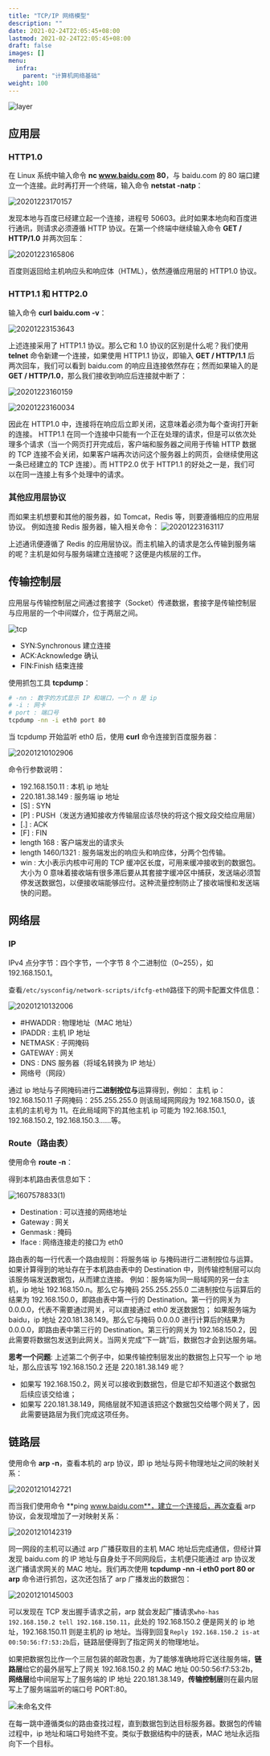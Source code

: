 ```yaml
---
title: "TCP/IP 网络模型"
description: ""
date: 2021-02-24T22:05:45+08:00
lastmod: 2021-02-24T22:05:45+08:00
draft: false
images: []
menu:
  infra:
    parent: "计算机网络基础"
weight: 100
---
```


![layer](https://cdn.jsdelivr.net/gh/koktlzz/ImgBed@master/layer.PNG)

## 应用层

### HTTP1.0

在 Linux 系统中输入命令 **nc www.baidu.com 80**，与 baidu.com 的 80 端口建立一个连接。此时再打开一个终端，输入命令 **netstat -natp**：

![20201223170157](https://cdn.jsdelivr.net/gh/koktlzz/NoteImg@main/20201223170157.png)

发现本地与百度已经建立起一个连接，进程号 50603。此时如果本地向和百度进行通讯，则请求必须遵循 HTTP 协议。在第一个终端中继续输入命令 **GET / HTTP/1.0** 并两次回车：

![20201223165806](https://cdn.jsdelivr.net/gh/koktlzz/NoteImg@main/20201223165806.png)

百度则返回给主机响应头和响应体（HTML），依然遵循应用层的 HTTP1.0 协议。

### HTTP1.1 和 HTTP2.0

输入命令 **curl baidu.com -v**：

![20201223153643](https://cdn.jsdelivr.net/gh/koktlzz/NoteImg@main/20201223153643.png)

上述连接采用了 HTTP1.1 协议。那么它和 1.0 协议的区别是什么呢？我们使用 **telnet** 命令新建一个连接，如果使用 HTTP1.1 协议，即输入 **GET / HTTP/1.1** 后两次回车，我们可以看到 baidu.com 的响应且连接依然存在；然而如果输入的是 **GET / HTTP/1.0**，那么我们接收到响应后连接就中断了：

![20201223160159](https://cdn.jsdelivr.net/gh/koktlzz/NoteImg@main/20201223160159.png)

![20201223160034](https://cdn.jsdelivr.net/gh/koktlzz/NoteImg@main/20201223160034.png)

因此在 HTTP1.0 中，连接将在响应后立即关闭，这意味着必须为每个查询打开新的连接。 HTTP1.1 在同一个连接中只能有一个正在处理的请求，但是可以依次处理多个请求（当一个网页打开完成后，客户端和服务器之间用于传输 HTTP 数据的 TCP 连接不会关闭，如果客户端再次访问这个服务器上的网页，会继续使用这一条已经建立的 TCP 连接）。而 HTTP2.0 优于 HTTP1.1 的好处之一是，我们可以在同一连接上有多个处理中的请求。

### 其他应用层协议

而如果主机想要和其他的服务器，如 Tomcat，Redis 等，则要遵循相应的应用层协议。
例如连接 Redis 服务器，输入相关命令：
![20201223163117](https://cdn.jsdelivr.net/gh/koktlzz/NoteImg@main/20201223163117.png)

上述通讯便遵循了 Redis 的应用层协议。而主机输入的请求是怎么传输到服务端的呢？主机是如何与服务端建立连接呢？这便是内核层的工作。

## 传输控制层

应用层与传输控制层之间通过套接字（Socket）传递数据，套接字是传输控制层与应用层的一个中间媒介，位于两层之间。

![tcp](https://cdn.jsdelivr.net/gh/koktlzz/ImgBed@master/tcp.PNG)

- SYN:Synchronous 建立连接
- ACK:Acknowledge 确认
- FIN:Finish 结束连接

使用抓包工具 **tcpdump**：

```bash
# -nn : 数字的方式显示 IP 和端口，一个 n 是 ip
# -i : 网卡
# port : 端口号
tcpdump -nn -i eth0 port 80  
```

当 tcpdump 开始监听 eth0 后，使用 **curl** 命令连接到百度服务器：

![20201210102906](https://cdn.jsdelivr.net/gh/koktlzz/NoteImg@main/20201210102906.png)

命令行参数说明：

- 192.168.150.11 : 本机 ip 地址
- 220.181.38.149 : 服务端 ip 地址
- [S] : SYN
- [P] : PUSH（发送方通知接收方传输层应该尽快的将这个报文段交给应用层）
- [.] : ACK
- [F] : FIN
- length 168 : 客户端发出的请求头
- length 1460/1321 : 服务端发出的响应头和响应体，分两个包传输。
- win : 大小表示内核中可用的 TCP 缓冲区长度，可用来缓冲接收到的数据包。大小为 0 意味着接收端有很多滞后要从其套接字缓冲区中捕获，发送端必须暂停发送数据包，以便接收端能够应付。这种流量控制防止了接收端慢和发送端快的问题。

## 网络层

### IP

IPv4 点分字节：四个字节，一个字节 8 个二进制位（0~255），如 192.168.150.1。

查看`/etc/sysconfig/network-scripts/ifcfg-eth0`路径下的网卡配置文件信息：

![20201210132006](https://cdn.jsdelivr.net/gh/koktlzz/NoteImg@main/20201210132006.png)

- #HWADDR : 物理地址（MAC 地址）
- IPADDR : 主机 IP 地址
- NETMASK : 子网掩码
- GATEWAY : 网关
- DNS : DNS 服务器（将域名转换为 IP 地址）
- 网络号（网段）

通过 ip 地址与子网掩码进行**二进制按位与**运算得到，例如：
主机 ip：192.168.150.11
子网掩码：255.255.255.0
则该局域网网段为 192.168.150.0，该主机的主机号为 11。在此局域网下的其他主机 ip 可能为 192.168.150.1, 192.168.150.2, 192.168.150.3……等。

### Route（路由表）

使用命令 **route -n**：

得到本机路由表信息如下：

![1607578833(1)](https://cdn.jsdelivr.net/gh/koktlzz/NoteImg@main/1607578833(1).png)

- Destination : 可以连接的网络地址
- Gateway : 网关
- Genmask : 掩码
- Iface : 网络连接走的接口为 eth0

路由表的每一行代表一个路由规则：将服务端 ip 与掩码进行二进制按位与运算。如果计算得到的地址存在于本机路由表中的 Destination 中，则传输控制层可以向该服务端发送数据包，从而建立连接。
例如：服务端为同一局域网的另一台主机，ip 地址 192.168.150.n。那么它与掩码 255.255.255.0 二进制按位与运算后的结果为 192.168.150.0，即路由表中第一行的 Destination。第一行的网关为 0.0.0.0，代表不需要通过网关，可以直接通过 eth0 发送数据包；
如果服务端为 baidu，ip 地址 220.181.38.149。那么它与掩码 0.0.0.0 进行计算后的结果为 0.0.0.0，即路由表中第三行的 Destination。第三行的网关为 192.168.150.2，因此需要将数据包发送到此网关。当网关完成“下一跳”后，数据包才会到达服务端。

**思考一个问题**: 上述第二个例子中，如果传输控制层发出的数据包上只写一个 ip 地址，那么应该写 192.168.150.2 还是 220.181.38.149 呢？

- 如果写 192.168.150.2，网关可以接收到数据包，但是它却不知道这个数据包后续应该交给谁；
- 如果写 220.181.38.149，网络层就不知道该把这个数据包交给哪个网关了，因此需要链路层为我们完成这项任务。

## 链路层

使用命令 **arp -n**，查看本机的 arp 协议，即 ip 地址与网卡物理地址之间的映射关系：

![20201210142721](https://cdn.jsdelivr.net/gh/koktlzz/NoteImg@main/20201210142721.png)

而当我们使用命令 **ping www.baidu.com**，建立一个连接后，再次查看 arp 协议，会发现增加了一对映射关系：

![20201210142319](https://cdn.jsdelivr.net/gh/koktlzz/NoteImg@main/20201210142319.png)

同一网段的主机可以通过 arp 广播获取目的主机 MAC 地址后完成通信，但经计算发现 baidu.com 的 IP 地址与自身处于不同网段后，主机便只能通过 arp 协议发送广播请求网关的 MAC 地址。我们再次使用 **tcpdump -nn -i eth0 port 80 or arp** 命令进行抓包，这次还包括了 arp 广播发出的数据包：

![20201210145003](https://cdn.jsdelivr.net/gh/koktlzz/NoteImg@main/20201210145003.png)

可以发现在 TCP 发出握手请求之前，arp 就会发起广播请求`who-has 192.168.150.2 tell 192.168.150.11`，此处的 192.168.150.2 便是网关的 ip 地址，192.168.150.11 则是主机的 ip 地址。当得到回复`Reply 192.168.150.2 is-at 00:50:56:f7:53:2b`后，链路层便得到了指定网关的物理地址。

如果把数据包比作一个三层包装的邮政包裹，为了能够准确地将它送往服务端，**链路层**给它的最外层写上了网关 192.168.150.2 的 MAC 地址 00:50:56:f7:53:2b，**网络层**给中间层写上了服务端的 IP 地址 220.181.38.149，**传输控制层**则在最内层写上了服务端监听的端口号 PORT:80。

![未命名文件](https://cdn.jsdelivr.net/gh/koktlzz/NoteImg@main/未命名文件。jpg)

在每一跳中遵循类似的路由查找过程，直到数据包到达目标服务器。数据包的传输过程中，ip 地址和端口号始终不变。类似于数据结构中的链表，MAC 地址永远指向下一个目标。
